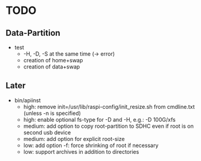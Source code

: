 TODO
====

Data-Partition
--------------

- test
  * -H, -D, -S at the same time (-> error)
  * creation of home+swap
  * creation of data+swap


Later
-----

- bin/apiinst
  * high:   remove init=/usr/lib/raspi-config/init_resize.sh from cmdline.txt
            (unless -n is specified)
  * high:   enable optional fs-type for -D and -H, e.g.: -D 100G/xfs 
  * medium: add option to copy root-partition to SDHC even if root is
            on second usb device
  * medium: add option for explicit root-size
  * low:    add option -f: force shrinking of root if necessary
  * low:    support archives in addition to directories
